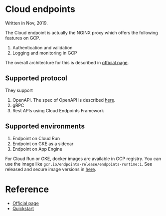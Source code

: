 # Cloud endpoints
Written in Nov, 2019.

The Cloud endpoint is actually the NGINX proxy which offers the following features on GCP.
1. Authentication and validation
1. Logging and monitoring in GCP

The overall architecture for this is described in [official page](https://cloud.google.com/endpoints/docs/openapi/architecture-overview).

## Supported protocol
They support
1. OpenAPI. The spec of OpenAPI is described [here](https://github.com/OAI/OpenAPI-Specification/blob/master/versions/2.0.md).
1. gRPC
1. Rest APIs using Cloud Endpoints Framework

## Supported environments
1. Endpoint on Cloud Run
1. Endpoint on GKE as a sidecar
1. Endpoint on App Engine

For Cloud Run or GKE, docker images are available in GCP registry. You can use the image like `gcr.io/endpoints-release/endpoints-runtime:1`. See released and secure image versions in [here](https://github.com/cloudendpoints/esp#released-esp-docker-images).

# Reference
* [Official page](https://cloud.google.com/endpoints/)
* [Quickstart](https://cloud.google.com/endpoints/docs/quickstart-endpoints)
